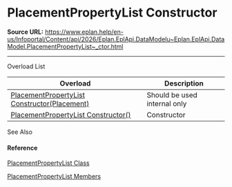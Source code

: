 # PlacementPropertyList Constructor

**Source URL:** https://www.eplan.help/en-us/Infoportal/Content/api/2026/Eplan.EplApi.DataModelu~Eplan.EplApi.DataModel.PlacementPropertyList~_ctor.html

---

Overload List

| Overload | Description |
| --- | --- |
| [PlacementPropertyList Constructor(Placement)](Eplan.EplApi.DataModelu~Eplan.EplApi.DataModel.PlacementPropertyList~_ctor(Placement).html) | Should be used internal only |
| [PlacementPropertyList Constructor()](Eplan.EplApi.DataModelu~Eplan.EplApi.DataModel.PlacementPropertyList~_ctor().html) | Constructor |



See Also

#### Reference

[PlacementPropertyList Class](Eplan.EplApi.DataModelu~Eplan.EplApi.DataModel.PlacementPropertyList.html)
  
[PlacementPropertyList Members](Eplan.EplApi.DataModelu~Eplan.EplApi.DataModel.PlacementPropertyList_members.html)